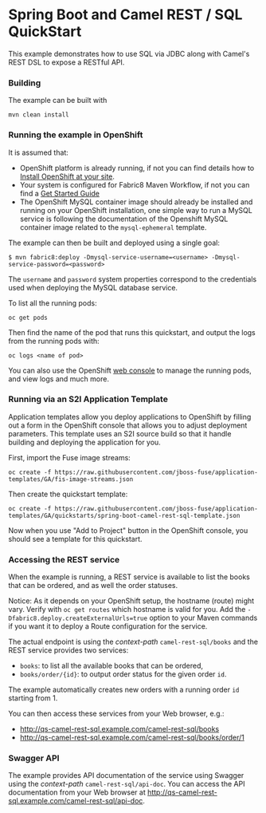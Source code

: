 # Spring Boot and Camel REST / SQL QuickStart

This example demonstrates how to use SQL via JDBC along with Camel's REST DSL to expose a RESTful API.

### Building

The example can be built with

    mvn clean install

### Running the example in OpenShift

It is assumed that:
- OpenShift platform is already running, if not you can find details how to [Install OpenShift at your site](https://docs.openshift.com/container-platform/3.3/install_config/index.html).
- Your system is configured for Fabric8 Maven Workflow, if not you can find a [Get Started Guide](https://access.redhat.com/documentation/en/red-hat-jboss-middleware-for-openshift/3/single/red-hat-jboss-fuse-integration-services-20-for-openshift/)
- The OpenShift MySQL container image should already be installed and running on your OpenShift installation, one simple way to run a MySQL service is following the documentation of the Openshift MySQL container image related to the `mysql-ephemeral` template.

The example can then be built and deployed using a single goal:

    $ mvn fabric8:deploy -Dmysql-service-username=<username> -Dmysql-service-password=<password>

The `username` and `password` system properties correspond to the credentials
used when deploying the MySQL database service.


To list all the running pods:

    oc get pods

Then find the name of the pod that runs this quickstart, and output the logs from the running pods with:

    oc logs <name of pod>

You can also use the OpenShift [web console](https://docs.openshift.com/container-platform/3.3/getting_started/developers_console.html#developers-console-video) to manage the
running pods, and view logs and much more.

### Running via an S2I Application Template

Application templates allow you deploy applications to OpenShift by filling out a form in the OpenShift console that allows you to adjust deployment parameters.  This template uses an S2I source build so that it handle building and deploying the application for you.

First, import the Fuse image streams:

    oc create -f https://raw.githubusercontent.com/jboss-fuse/application-templates/GA/fis-image-streams.json

Then create the quickstart template:

    oc create -f https://raw.githubusercontent.com/jboss-fuse/application-templates/GA/quickstarts/spring-boot-camel-rest-sql-template.json

Now when you use "Add to Project" button in the OpenShift console, you should see a template for this quickstart.


### Accessing the REST service

When the example is running, a REST service is available to list the books that can be ordered, and as well the order statuses.

Notice: As it depends on your OpenShift setup, the hostname (route) might vary. Verify with `oc get routes` which hostname is valid for you. Add the `-Dfabric8.deploy.createExternalUrls=true` option to your Maven commands if you want it to deploy a Route configuration for the service.

The actual endpoint is using the _context-path_ `camel-rest-sql/books` and the REST service provides two services:

- `books`: to list all the available books that can be ordered,
- `books/order/{id}`: to output order status for the given order `id`.

The example automatically creates new orders with a running order `id` starting from 1.

You can then access these services from your Web browser, e.g.:

- <http://qs-camel-rest-sql.example.com/camel-rest-sql/books>
- <http://qs-camel-rest-sql.example.com/camel-rest-sql/books/order/1>

### Swagger API

The example provides API documentation of the service using Swagger using the _context-path_ `camel-rest-sql/api-doc`. You can access the API documentation from your Web browser at <http://qs-camel-rest-sql.example.com/camel-rest-sql/api-doc>.
